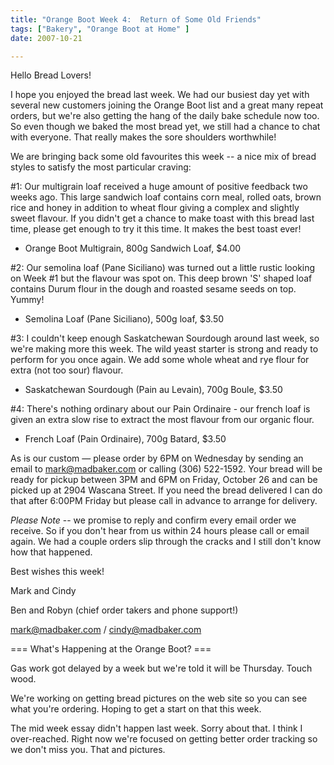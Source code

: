 ```yaml
---
title: "Orange Boot Week 4:  Return of Some Old Friends"
tags: ["Bakery", "Orange Boot at Home" ] 
date: 2007-10-21

---
```


Hello Bread Lovers!

I hope you enjoyed the bread last week. We had our busiest day yet with several new customers joining the Orange Boot list and a great many repeat orders, but we're also getting the hang of the daily bake schedule now too. So even though we baked the most bread yet, we still had a chance to chat with everyone. That really makes the sore shoulders worthwhile!

We are bringing back some old favourites this week -- a nice mix of bread styles to satisfy the most particular craving:

#1: Our multigrain loaf received a huge amount of positive feedback two weeks ago. This large sandwich loaf contains corn meal, rolled oats, brown rice and honey in addition to wheat flour giving a complex and slightly sweet flavour. If you didn't get a chance to make toast with this bread last time, please get enough to try it this time. It makes the best toast ever!

- Orange Boot Multigrain, 800g Sandwich Loaf, $4.00

#2: Our semolina loaf (Pane Siciliano) was turned out a little rustic looking on Week #1 but the flavour was spot on. This deep brown 'S' shaped loaf contains Durum flour in the dough and roasted sesame seeds on top. Yummy!

- Semolina Loaf (Pane Siciliano), 500g loaf, $3.50

#3: I couldn't keep enough Saskatchewan Sourdough around last week, so we're making more this week. The wild yeast starter is strong and ready to perform for you once again. We add some whole wheat and rye flour for extra (not too sour) flavour.

- Saskatchewan Sourdough (Pain au Levain), 700g Boule, $3.50

#4: There's nothing ordinary about our Pain Ordinaire - our french loaf is given an extra slow rise to extract the most flavour from our organic flour.

- French Loaf (Pain Ordinaire), 700g Batard, $3.50

As is our custom — please order by 6PM on Wednesday by sending an email to mark@madbaker.com or calling (306) 522-1592. Your bread will be ready for pickup between 3PM and 6PM on Friday, October 26 and can be picked up at 2904 Wascana Street. If you need the bread delivered I can do that after 6:00PM Friday but please call in advance to arrange for delivery.

*Please Note* -- we promise to reply and confirm every email order we receive. So if you don't hear from us within 24 hours please call or email again. We had a couple orders slip through the cracks and I still don't know how that happened.

Best wishes this week!

Mark and Cindy

Ben and Robyn (chief order takers and phone support!)

mark@madbaker.com / cindy@madbaker.com

=== What's Happening at the Orange Boot? ===

Gas work got delayed by a week but we're told it will be Thursday. Touch wood.

We're working on getting bread pictures on the web site so you can see what you're ordering. Hoping to get a start on that this week.

The mid week essay didn't happen last week. Sorry about that. I think I over-reached. Right now we're focused on getting better order tracking so we don't miss you. That and pictures.
